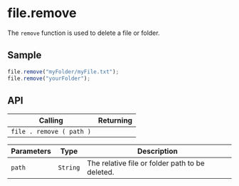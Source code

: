 # file.remove

The `remove` function is used to delete a file or folder.

## Sample

```javascript
file.remove("myFolder/myFile.txt");
file.remove("yourFolder");
```

## API

| Calling | Returning |
|---|---|
| `file . remove ( path )` |  |

| Parameters | Type | Description |
|---|---|---|
| `path` | `String` | The relative file or folder path to be deleted. |